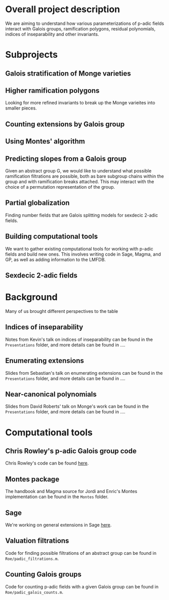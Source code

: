 # Overall project description

We are aiming to understand how various parameterizations of p-adic fields interact with Galois groups, ramification polygons, residual polynomials, indices of inseparability and other invariants.

# Subprojects

## Galois stratification of Monge varieties

## Higher ramification polygons

Looking for more refined invariants to break up the Monge varieites into smaller pieces.

## Counting extensions by Galois group

## Using Montes' algorithm

## Predicting slopes from a Galois group

Given an abstract group G, we would like to understand what possible ramification filtrations are possible, both as bare subgroup chains within the group and with ramification breaks attached.
This may interact with the choice of a permutation representation of the group.

## Partial globalization

Finding number fields that are Galois splitting models for sexdecic 2-adic fields.

## Building computational tools

We want to gather existing computational tools for working with p-adic fields and build new ones.  This involves writing code in Sage, Magma, and GP, as well as adding information to the LMFDB.

## Sexdecic 2-adic fields

# Background

Many of us brought different perspectives to the table

## Indices of inseparability

Notes from Kevin's talk on indices of inseparability can be found in the `Presentations` folder, and more details can be found in ....

## Enumerating extensions

Slides from Sebastian's talk on enumerating extensions can be found in the `Presentations` folder, and more details can be found in ....

## Near-canonical polynomials

Slides from David Roberts' talk on Monge's work can be found in the `Presentations` folder, and more details can be found in ....

# Computational tools

## Chris Rowley's p-adic Galois group code

Chris Rowley's code can be found [here](https://github.com/cjdoris/pAdicGaloisGroup).

## Montes package

The handbook and Magma source for Jordi and Enric's Montes implementation can be found in the `Montes` folder.

## Sage

We're working on general extensions in Sage [here](https://trac.sagemath.org/ticket/28466).

## Valuation filtrations

Code for finding possible filtrations of an abstract group can be found in `Roe/padic_filtrations.m`.

## Counting Galois groups

Code for counting p-adic fields with a given Galois group can be found in `Roe/padic_galois_counts.m`.
